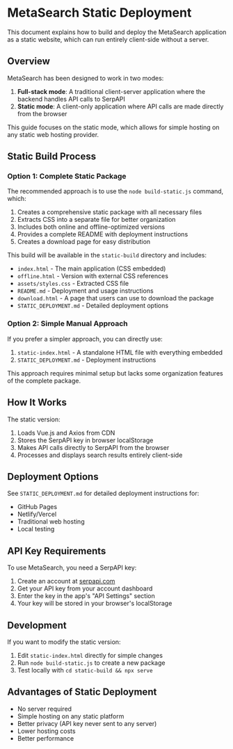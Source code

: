 # MetaSearch Static Deployment

This document explains how to build and deploy the MetaSearch application as a static website, which can run entirely client-side without a server.

## Overview

MetaSearch has been designed to work in two modes:

1. **Full-stack mode**: A traditional client-server application where the backend handles API calls to SerpAPI
2. **Static mode**: A client-only application where API calls are made directly from the browser

This guide focuses on the static mode, which allows for simple hosting on any static web hosting provider.

## Static Build Process

### Option 1: Complete Static Package

The recommended approach is to use the `node build-static.js` command, which:

1. Creates a comprehensive static package with all necessary files
2. Extracts CSS into a separate file for better organization
3. Includes both online and offline-optimized versions
4. Provides a complete README with deployment instructions
5. Creates a download page for easy distribution

This build will be available in the `static-build` directory and includes:

- `index.html` - The main application (CSS embedded)
- `offline.html` - Version with external CSS references
- `assets/styles.css` - Extracted CSS file
- `README.md` - Deployment and usage instructions
- `download.html` - A page that users can use to download the package
- `STATIC_DEPLOYMENT.md` - Detailed deployment options

### Option 2: Simple Manual Approach

If you prefer a simpler approach, you can directly use:

1. `static-index.html` - A standalone HTML file with everything embedded
2. `STATIC_DEPLOYMENT.md` - Deployment instructions

This approach requires minimal setup but lacks some organization features of the complete package.

## How It Works

The static version:

1. Loads Vue.js and Axios from CDN
2. Stores the SerpAPI key in browser localStorage
3. Makes API calls directly to SerpAPI from the browser
4. Processes and displays search results entirely client-side

## Deployment Options

See `STATIC_DEPLOYMENT.md` for detailed deployment instructions for:

- GitHub Pages
- Netlify/Vercel
- Traditional web hosting
- Local testing

## API Key Requirements

To use MetaSearch, you need a SerpAPI key:

1. Create an account at [serpapi.com](https://serpapi.com)
2. Get your API key from your account dashboard
3. Enter the key in the app's "API Settings" section
4. Your key will be stored in your browser's localStorage

## Development

If you want to modify the static version:

1. Edit `static-index.html` directly for simple changes
2. Run `node build-static.js` to create a new package
3. Test locally with `cd static-build && npx serve`

## Advantages of Static Deployment

- No server required
- Simple hosting on any static platform
- Better privacy (API key never sent to any server)
- Lower hosting costs
- Better performance